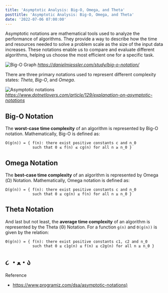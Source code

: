 ```yaml
---
title: 'Asymptotic Analysis: Big-O, Omega, and Theta'
posttitle: 'Asymptotic Analysis: Big-O, Omega, and Theta'
date: '2022-07-06 07:00:00'
---
```



Asymptotic notations are mathematical tools used to analyze the performance of algorithms. They provide a way to describe how the time and resources needed to solve a problem scale as the size of the input data increases. These notations enable us to compare and evaluate different algorithms, helping us choose the most efficient one for a specific task.

![Big-O Graph](/images/big-o-graph.webp)
_https://danielmiessler.com/study/big-o-notation/_


There are three primary notations used to represent different complexity states: _Theta_, _Big-O_, and _Omega_.

![Asymptotic notations](/images/notations.webp)
_https://www.dotnetlovers.com/article/129/explanation-on-asymptotic-notations_

## Big-O Notation

The **worst-case time complexity** of an algorithm is represented by Big-O notation.
Mathematically, Big-O is defined as:

```text
O(g(n)) = { f(n): there exist positive constants c and n_0
            such that 0 ≤ f(n) ≤ cg(n) for all n ≥ n_0 }
```

## Omega Notation

The **best-case time complexity** of an algorithm is represented by Omega (Ω) Notation.
Mathematically, Omega notation is defined as:

```text
Ω(g(n)) = { f(n): there exist positive constants c and n_0
            such that 0 ≤ cg(n) ≤ f(n) for all n ≥ n_0 }
```

## Theta Notation

And last but not least, the **average time complexity** of an algorithm is represented by the Theta (Θ) Notation.
For a function `g(n)` and `Θ(g(n))` is given by the relation:

```text
Θ(g(n)) = { f(n): there exist positive constants c1, c2 and n_0
            such that 0 ≤ c1g(n) ≤ f(n) ≤ c2g(n) for all n ≥ n_0 }
```

## ૮ ・ﻌ・ა

Reference

- <https://www.programiz.com/dsa/asymptotic-notations)>


